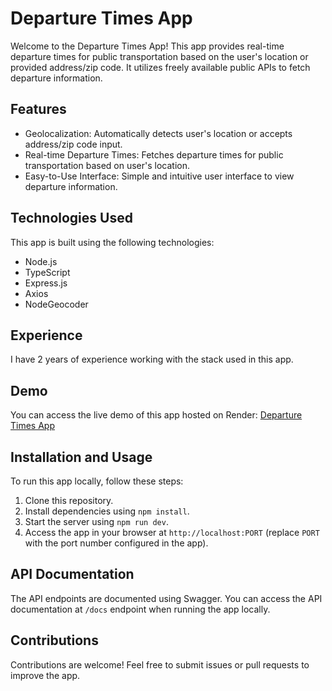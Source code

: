 # Departure Times App

Welcome to the Departure Times App! This app provides real-time departure times for public transportation based on the user's location or provided address/zip code. It utilizes freely available public APIs to fetch departure information.

## Features

- Geolocalization: Automatically detects user's location or accepts address/zip code input.
- Real-time Departure Times: Fetches departure times for public transportation based on user's location.
- Easy-to-Use Interface: Simple and intuitive user interface to view departure information.

## Technologies Used

This app is built using the following technologies:

- Node.js
- TypeScript
- Express.js
- Axios
- NodeGeocoder

## Experience

I have 2 years of experience working with the stack used in this app.

## Demo

You can access the live demo of this app hosted on Render: [Departure Times App](https://departuretimes.onrender.com/)

## Installation and Usage

To run this app locally, follow these steps:

1. Clone this repository.
2. Install dependencies using `npm install`.
3. Start the server using `npm run dev`.
4. Access the app in your browser at `http://localhost:PORT` (replace `PORT` with the port number configured in the app).

## API Documentation

The API endpoints are documented using Swagger. You can access the API documentation at `/docs` endpoint when running the app locally.
 
## Contributions
Contributions are welcome! Feel free to submit issues or pull requests to improve the app.


